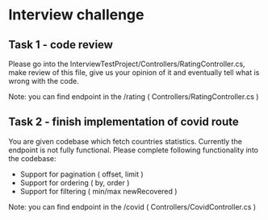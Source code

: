 # Interview challenge

## Task 1 - code review

Please go into the InterviewTestProject/Controllers/RatingController.cs, make review of this file, give us your opinion of it and eventually tell what is wrong with the code. 

Note: you can find endpoint in the /rating ( Controllers/RatingController.cs )

## Task 2 - finish implementation of covid route

You are given codebase which fetch countries statistics. 
Currently the endpoint is not fully functional. 
Please complete following functionality into the codebase:

* Support for pagination ( offset, limit )
* Support for ordering ( by, order )
* Support for filtering ( min/max newRecovered )


Note: you can find endpoint in the /covid ( Controllers/CovidController.cs )